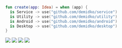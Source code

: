 ```kotlin
fun create(app: Idea) = when (app) {
  is Service -> use("github.com/demidko/service")
  is Utility -> use("github.com/demidko/utility")
  is Android -> use("github.com/demidko/android")
  is Desktop -> use("github.com/demidko/desktop")
}
```
[![](https://img.shields.io/badge/kotlin-microservice-orange?style=for-the-badge&logo=kotlin)](https://github.com/demidko/service/generate)
[![](https://img.shields.io/badge/c++23-utility-blue?style=for-the-badge&logo=cplusplus)](https://github.com/demidko/utility/generate)
[![](https://img.shields.io/badge/kotlin-android%20app-green?style=for-the-badge&logo=android)](https://github.com/demidko/android/generate)
[![](https://img.shields.io/badge/kotlin-desktop%20app-orange?style=for-the-badge&logo=kotlin)](https://github.com/demidko/desktop/generate)
